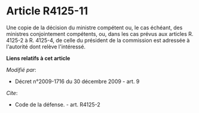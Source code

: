 # Article R4125-11

Une copie de la décision du ministre compétent ou, le cas échéant, des ministres conjointement compétents, ou, dans les cas
prévus aux articles R. 4125-2 à R. 4125-4, de celle du président de la commission est adressée à l'autorité dont relève
l'intéressé.

**Liens relatifs à cet article**

_Modifié par_:

  - Décret n°2009-1716 du 30 décembre 2009 - art. 9

_Cite_:

  - Code de la défense. - art. R4125-2
